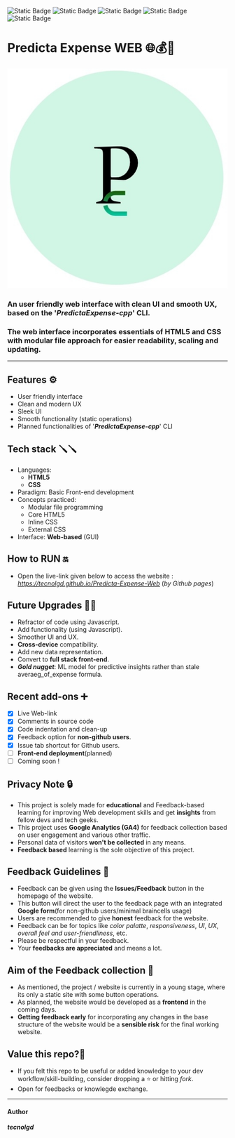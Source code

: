 ![Static Badge](https://img.shields.io/badge/website-Static-crimson)
![Static Badge](https://img.shields.io/badge/interface-Web-blue)
![Static Badge](https://img.shields.io/badge/status-In_progress-orange)
![Static Badge](https://img.shields.io/badge/integration-GA4-yellowgreen)
![Static Badge](https://img.shields.io/badge/feedback-Google_Forms-teal)

# Predicta Expense WEB 🌐💰🔮 
 ![Sample Output](logo.png)
 
### An user friendly web interface with clean UI and smooth UX, based on the '***PredictaExpense-cpp***' CLI.
### The web interface incorporates essentials of HTML5 and CSS with modular file approach for easier **readability**, **scaling** and **updating**.
---
## Features ⚙️
* User friendly interface
* Clean and modern UX
* Sleek UI
* Smooth functionality (static operations)
* Planned functionalities of '***PredictaExpense-cpp***' CLI

## Tech stack 🪛🪛
* Languages:
  * **HTML5**
  * **CSS**
* Paradigm:
  Basic Front-end development
* Concepts practiced:
     * Modular file programming
     * Core HTML5
     * Inline CSS
     * External CSS
* Interface:
  **Web-based** (GUI)

## How to RUN 🔛
* Open the live-link given below to access the website :
      *https://tecnolgd.github.io/Predicta-Expense-Web* (*by Github pages*)

## Future Upgrades  🚀🚀
* Refractor of code using Javascript.
* Add functionality (using Javascript).
* Smoother UI and UX.
* **Cross-device** compatibility.
* Add new data representation.
* Convert to **full stack front-end**.
* ***Gold nugget***: ML model for predictive insights rather than stale averaeg_of_expense formula.

## Recent add-ons ➕
* [x] Live Web-link
* [x] Comments in source code
* [x] Code indentation and clean-up
* [x] Feedback option for **non-github users**.
* [x] Issue tab shortcut for Github users.
* [ ] **Front-end deployment**(planned)
* [ ] Coming soon !

## Privacy Note 🔒
* This project is solely made for **educational** and Feedback-based learning for improving Web development skills and get **insights** from fellow devs and tech geeks.
* This project uses **Google Analytics (GA4)** for feedback collection based on user engagement and various other traffic.
* Personal data of visitors **won't be collected** in any means.
* **Feedback based** learning is the sole objective of this project.

## Feedback Guidelines 📜
* Feedback can be given using the **Issues/Feedback** button in the homepage of the website.
* This button will direct the user to the feedback page with an integrated **Google form**(for non-github users/minimal braincells usage)
* Users are recommended to give **honest** feedback for the website.
* Feedback can be for topics like *color palatte*, *responsiveness*, *UI*, *UX*, *overall feel and user-friendliness*, etc.
* Please be respectful in your feedback.
* Your **feedbacks are appreciated** and means a lot.

## Aim of the Feedback collection 🎯
* As mentioned, the project / website is currently in a young stage, where its only a static site with some button operations.     
* As planned, the website would be developed as a **frontend** in the coming days.    
* **Getting feedback early** for incorporating any changes in the base structure of the website would be a **sensible risk** for the final working website.

## Value this repo?💫     
* If you felt this repo to be useful or added knowledge to your dev workflow/skill-building, consider dropping a ⭐️ or hitting *fork*.
* Open for feedbacks or knowlegde exchange.
---
#### Author  
  ***tecnolgd***






